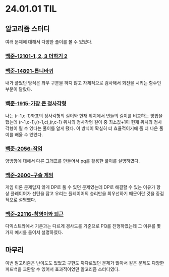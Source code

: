 # 24.01.01 TIL

## 알고리즘 스터디

여러 문제에 대해서 다양한 풀이를 볼 수 있었다.

### [백준-12101-1, 2, 3 더하기 2](https://www.acmicpc.net/problem/12101)

### [백준-14891-톱니바퀴](https://www.acmicpc.net/problem/14891)

내가 풀었던 방식은 좌우 구분을 하지 않고 자체적으로 검사해서 회전을 시키는 함수인 부분이 달랐다.

### [백준-1915-가장 큰 정사각형](https://www.acmicpc.net/problem/1915)

나는 (r-1,c-1)좌표의 정사각형의 길이와 현재 위치에서 변들의 길이를 비교하는 방법을 했는데 (r-1,c-1),(r-1,c),(r,c-1) 위치의 정사각형 길이 중 최소값+1이 현재 위치의 정사각형이 될 수 있다는 풀이를 알게 됐다. 이 방식이 확실히 더 효율적이기에 좀 더 나은 풀이를 배울 수 있었다.

### [백준-2056-작업](https://www.acmicpc.net/problem/2056)

양방향에 대해서 다른 그래프를 만들어서 pq를 활용한 풀이를 설명하였다.

### [백준-2600-구슬 게임](https://www.acmicpc.net/problem/2600)

게임 이론 문제답지 않게 DP로 풀 수 있던 문제였는데 DP로 해결할 수 있는 이유가 항상 플레이어가 선턴을 잡고 우리는 플레이어의 승리만을 최우선하기 때문이란 것을 중점적으로 설명했다.

### [백준-22116-창영이와 퇴근](https://www.acmicpc.net/problem/22116)

다익스트라에서 기존과는 다르게 경사도를 기준으로 PQ를 진행하였는데 그 이유를 몇가지 예시를 들어서 설명하였다.

## 마무리

이번 알고리즘은 난이도도 있었고 구현도 까다로웠던 문제가 많아서 같은 문제도 다양한 피드백을 교환할 수 있어서 효과적이었던 알고리즘 스터디였다.
